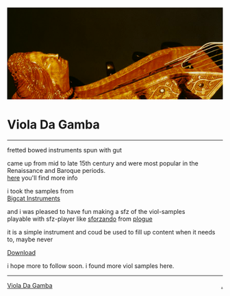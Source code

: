 ![](bg.png)

# Viola Da Gamba

---

fretted bowed instruments spun with gut  

came up from mid to late 15th century and were most popular in the Renaissance and Baroque periods.  
[here](https://en.wikipedia.org/wiki/Viol) you'll find more info

i took the samples from  
[Bigcat Instruments](http://bigcatinstruments.blogspot.com/2014/08/gm-midi-instruments-for-kontakt.html)

and i was pleased to have fun making a sfz of the viol-samples  
playable with sfz-player like <a href="https://www.plogue.com/products/sforzando.html" target="sfo">sforzando</a> from <a href="https://www.plogue.com/" target="plg">plogue</a>  

it is a simple instrument and coud be used to fill up content when it needs to, maybe never  

[Download](sfz/violadagamba.zip)  

i hope more to follow soon. i found more viol samples here.  

----

[Viola Da Gamba](https://bobobo-git.github.io/SFZ-Viola-Da-Gamba/) <a style="float:right;" href="https://github.com/bobobo-git/SFZ-Viola-Da-Gamba/">.</a>
